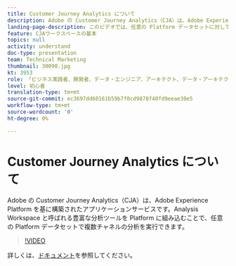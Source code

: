 ```yaml
---
title: Customer Journey Analytics について
description: Adobe の Customer Journey Analytics（CJA）は、Adobe Experience Platform を基に構築されたアプリケーションサービスです。Analysis Workspace と呼ばれる豊富な分析ツールを Platform に組み込むことで、任意の Platform データセットで複数チャネルの分析を実行できます。
landing-page-description: このビデオでは、任意の Platform データセットに対してマルチチャネル分析を行う方法を学習できます。
feature: CJAワークスペースの基本
topics: null
activity: understand
doc-type: presentation
team: Technical Marketing
thumbnail: 30090.jpg
kt: 3953
role: 「ビジネス実践者、開発者、データ・エンジニア、アーキテクト、データ・アーキテクト、管理者、リーダー」
level: 初心者
translation-type: tm+mt
source-git-commit: ec3697dd60161b59b7f0cd9878f40fd9eeae30e5
workflow-type: tm+mt
source-wordcount: '0'
ht-degree: 0%

---
```



# Customer Journey Analytics について

Adobe の Customer Journey Analytics（CJA）は、Adobe Experience Platform を基に構築されたアプリケーションサービスです。Analysis Workspace と呼ばれる豊富な分析ツールを Platform に組み込むことで、任意の Platform データセットで複数チャネルの分析を実行できます。

>[!VIDEO](https://video.tv.adobe.com/v/30090/?quality=12&enable10seconds=on&speedcontrol=on)

詳しくは、[ドキュメント](https://docs.adobe.com/content/help/ja-JP/analytics-platform/using/cja-landing.html)を参照してください。
